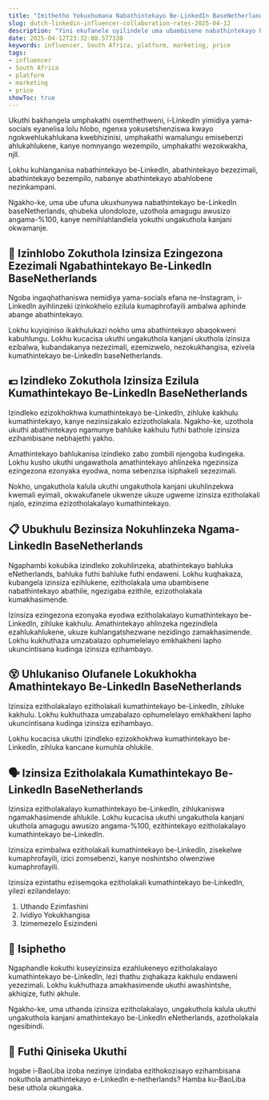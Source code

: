 ```yaml
---
title: "Imithetho Yokuxhumana Nabathintekayo Be-LinkedIn BaseNetherlands"
slug: dutch-linkedin-influencer-collaboration-rates-2025-04-12
description: "Yini ekufanele uyilindele uma ubambisene nabathintekayo be-LinkedIn baseNetherlands?"
date: 2025-04-12T23:32:08.577330
keywords: influencer, South Africa, platform, marketing, price
tags:
- influencer
- South Africa
- platform
- marketing
- price
showToc: true
---
```


Ukuthi bakhangela umphakathi osemthethweni, i-LinkedIn yimidiya yama-socials eyanelisa lolu hlobo, ngenxa yokusetshenziswa kwayo ngokwehlukahlukana kwebhizinisi, umphakathi wamalungu emisebenzi ahlukahlukene, kanye nomnyango wezempilo, umphakathi wezokwakha, njll.

Lokhu kuhlanganisa nabathintekayo be-LinkedIn, abathintekayo bezezimali, abathintekayo bezempilo, nabanye abathintekayo abahlobene nezinkampani.

Ngakho-ke, uma ube ufuna ukuxhunywa nabathintekayo be-LinkedIn baseNetherlands, qhubeka ulondoloze, uzothola amagugu awusizo angama-%100, kanye nemihlahlandlela yokuthi ungakuthola kanjani okwamanje.

## 🚦 Izinhlobo Zokuthola Izinsiza Ezingezona Ezezimali Ngabathintekayo Be-LinkedIn BaseNetherlands

Ngoba ingaqhathaniswa nemidiya yama-socials efana ne-Instagram, i-LinkedIn ayihlinzeki izinkokhelo ezilula kumaphrofayili ambalwa aphinde abange abathintekayo.

Lokhu kuyiqiniso ikakhulukazi nokho uma abathintekayo abaqokweni kabuhlungu. Lokhu kucacisa ukuthi ungakuthola kanjani ukuthola izinsiza ezibalwa, kubandakanya nezezimali, ezemizwelo, nezokukhangisa, ezivela kumathintekayo be-LinkedIn baseNetherlands.

## 💶 Izindleko Zokuthola Izinsiza Ezilula Kumathintekayo Be-LinkedIn BaseNetherlands

Izindleko ezizokhokhwa kumathintekayo be-LinkedIn, zihluke kakhulu kumathintekayo, kanye nezinsizakalo ezizotholakala. Ngakho-ke, uzothola ukuthi abathintekayo ngamunye bahluke kakhulu futhi bathole izinsiza ezihambisane nebhajethi yakho.

Amathintekayo bahlukanisa izindleko zabo zombili njengoba kudingeka. Lokhu kusho ukuthi ungawathola amathintekayo ahlinzeka ngezinsiza ezingezona ezonyaka eyodwa, noma sebenzisa isiphakeli sezezimali.

Nokho, ungakuthola kalula ukuthi ungakuthola kanjani ukuhlinzekwa kwemali eyimali, okwakufanele ukwenze ukuze ugweme izinsiza ezitholakali njalo, ezinzima ezizotholakalayo kumathintekayo.

## 📋 Ubukhulu Bezinsiza Nokuhlinzeka Ngama-LinkedIn BaseNetherlands

Ngaphambi kokubika izindleko zokuhlinzeka, abathintekayo bahluka eNetherlands, bahluka futhi bahluke futhi endaweni. Lokhu kuqhakaza, kubangela izinsiza ezihlukene, ezitholakala uma ubambisene nabathintekayo abathile, ngezigaba ezithile, ezizotholakala kumakhasimende.

Izinsiza ezingezona ezonyaka eyodwa ezitholakalayo kumathintekayo be-LinkedIn, zihluke kakhulu. Amathintekayo ahlinzeka ngezindlela ezahlukahlukene, ukuze kuhlangatshezwane nezidingo zamakhasimende. Lokhu kukhuthaza umzabalazo ophumelelayo emkhakheni lapho ukuncintisana kudinga izinsiza ezihambayo.

## 😵 Uhlukaniso Olufanele Lokukhokha Amathintekayo Be-LinkedIn BaseNetherlands

Izinsiza ezitholakalayo ezitholakali kumathintekayo be-LinkedIn, zihluke kakhulu. Lokhu kukhuthaza umzabalazo ophumelelayo emkhakheni lapho ukuncintisana kudinga izinsiza ezihambayo.

Lokhu kucacisa ukuthi izindleko ezizokhokhwa kumathintekayo be-LinkedIn, zihluka kancane kumuhla ohlukile.

## 🗣️ Izinsiza Ezitholakala Kumathintekayo Be-LinkedIn BaseNetherlands

Izinsiza ezitholakalayo kumathintekayo be-LinkedIn, zihlukaniswa ngamakhasimende ahlukile. Lokhu kucacisa ukuthi ungakuthola kanjani ukuthola amagugu awusizo angama-%100, ezithintekayo ezitholakalayo kumathintekayo be-LinkedIn.

Izinsiza ezimbalwa ezitholakali kumathintekayo be-LinkedIn, zisekelwe kumaphrofayili, izici zomsebenzi, kanye noshintsho olwenziwe kumaphrofayili.

Izinsiza ezintathu ezisemqoka ezitholakali kumathintekayo be-LinkedIn, yilezi ezilandelayo:

1. Uthando Ezimfashini
2. Ividiyo Yokukhangisa
3. Izimemezelo Esizindeni

## 🎉 Isiphetho

Ngaphandle kokuthi kuseyizinsiza ezahlukeneyo ezitholakalayo kumathintekayo be-LinkedIn, lezi thathu ziqhakaza kakhulu endaweni yezezimali. Lokhu kukhuthaza amakhasimende ukuthi awashintshe, akhiqize, futhi akhule.

Ngakho-ke, uma uthanda izinsiza ezitholakalayo, ungakuthola kalula ukuthi ungakuthola kanjani amathintekayo be-LinkedIn eNetherlands, azotholakala ngesibindi.

## 🙏 Futhi Qiniseka Ukuthi
Ingabe i-BaoLiba izoba nezinye izindaba ezithokozisayo ezihambisana nokuthola amathintekayo e-LinkedIn e-netherlands? Hamba ku-BaoLiba bese uthola okungaka.